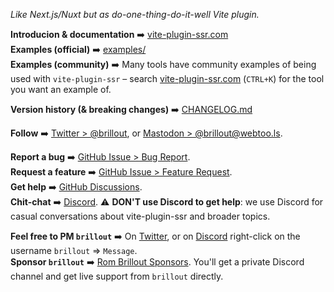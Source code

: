 *Like Next.js/Nuxt but as do-one-thing-do-it-well Vite plugin.*

**Introducion & documentation** :arrow_right: [vite-plugin-ssr.com](https://vite-plugin-ssr.com)
<br/>
**Examples (official)** :arrow_right: [examples/](https://github.com/brillout/vite-plugin-ssr/tree/main/examples)
<br/>
**Examples (community)** :arrow_right: Many tools have community examples of being used with `vite-plugin-ssr` – search [vite-plugin-ssr.com](https://vite-plugin-ssr.com) (`CTRL+K`) for the tool you want an example of.

**Version history (& breaking changes)** :arrow_right: [CHANGELOG.md](/CHANGELOG.md)

**Follow** :arrow_right: [Twitter > @brillout](https://twitter.com/brillout), or [Mastodon > @brillout@webtoo.ls](https://m.webtoo.ls/@brillout).

**Report a bug** :arrow_right: [GitHub Issue > Bug Report](https://github.com/vitejs/vite/issues/new/choose).
<br/>
**Request a feature** :arrow_right: [GitHub Issue > Feature Request](https://github.com/vitejs/vite/issues/new/choose).
<br/>
**Get help** :arrow_right: [GitHub Discussions](https://github.com/brillout/vite-plugin-ssr/discussions).
<br/>
**Chit-chat** :arrow_right: [Discord](https://discord.com/invite/hfHhnJyVg8). :warning: **DON'T use Discord to get help**: we use Discord for casual conversations about vite-plugin-ssr and broader topics.

**Feel free to PM `brillout`** :arrow_right: On [Twitter](https://twitter.com/brillout), or on [Discord](https://discord.com/invite/hfHhnJyVg8) right-click on the username `brillout` => `Message`.
<br/>
**Sponsor `brillout`** :arrow_right: [Rom Brillout Sponsors](https://github.com/sponsors/brillout). You'll get a private Discord channel and get live support from `brillout` directly.
